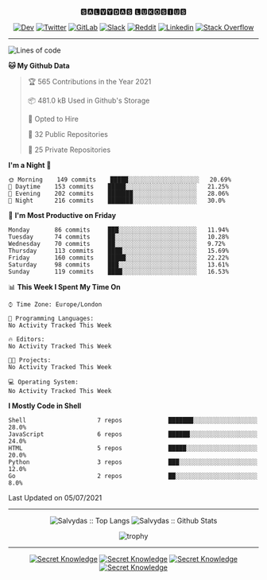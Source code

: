 <div align="center">
  
🆂🅰🅻🆅🆈🅳🅰🆂 🅻🆄🅺🅾🆂🅸🆄🆂 

  
[![Dev](https://img.shields.io/badge/-DEV-222222?style=flat-square&logo=dev.to&logoColor=white&link=https://dev.to/sso/)](https://dev.to/sso/)
[![Twitter](https://img.shields.io/badge/-Twitter-222222?style=flat-square&logo=twitter&logoColor=white&link=https://twitter.com/digital_wizz/)](https://twitter.com/digital_wizz/)
[![GitLab](https://img.shields.io/badge/-GitLab-222222?style=flat-square&logo=GitLab&logoColor=white&link=https://gitlab.com/ss-o/)](https://gitlab.com/ss-o/)
[![Slack](https://img.shields.io/badge/-Slack-222222?style=flat-square&logo=Slack&logoColor=white&link=https://digital-teams.slack.com/)](https://digital-teams.slack.com/)
[![Reddit](https://img.shields.io/badge/-Reddit-222222?style=flat-square&logo=Reddit&logoColor=white&link=https://https://www.reddit.com/user/ss-o/)](https://www.reddit.com/user/ss-o/)
[![Linkedin](https://img.shields.io/badge/-LinkedIn-222222?style=flat-square&logo=Linkedin&logoColor=white&link=https://www.linkedin.com/in/digital-clouds/)](https://www.linkedin.com/in/digital-clouds/)
[![Stack Overflow](https://img.shields.io/badge/-Stack%20Overflow-222222?style=flat-square&logo=stack-overflow&logoColor=white&link=https://stackoverflow.com/users/13893752/salvydas-lukosius)](https://stackoverflow.com/users/13893752/salvydas-lukosius)

</div>

---

<!--START_SECTION:waka-->
![Lines of code](https://img.shields.io/badge/From%20Hello%20World%20I%27ve%20Written-2.1%20million%20lines%20of%20code-blue)

**🐱 My Github Data** 

> 🏆 565 Contributions in the Year 2021
 > 
> 📦 481.0 kB Used in Github's Storage 
 > 
> 💼 Opted to Hire
 > 
> 📜 32 Public Repositories 
 > 
> 🔑 25 Private Repositories  
 > 
**I'm a Night 🦉** 

```text
🌞 Morning    149 commits    █████░░░░░░░░░░░░░░░░░░░░   20.69% 
🌆 Daytime    153 commits    █████░░░░░░░░░░░░░░░░░░░░   21.25% 
🌃 Evening    202 commits    ███████░░░░░░░░░░░░░░░░░░   28.06% 
🌙 Night      216 commits    ███████░░░░░░░░░░░░░░░░░░   30.0%

```
📅 **I'm Most Productive on Friday** 

```text
Monday       86 commits     ███░░░░░░░░░░░░░░░░░░░░░░   11.94% 
Tuesday      74 commits     ██░░░░░░░░░░░░░░░░░░░░░░░   10.28% 
Wednesday    70 commits     ██░░░░░░░░░░░░░░░░░░░░░░░   9.72% 
Thursday     113 commits    ████░░░░░░░░░░░░░░░░░░░░░   15.69% 
Friday       160 commits    █████░░░░░░░░░░░░░░░░░░░░   22.22% 
Saturday     98 commits     ███░░░░░░░░░░░░░░░░░░░░░░   13.61% 
Sunday       119 commits    ████░░░░░░░░░░░░░░░░░░░░░   16.53%

```


📊 **This Week I Spent My Time On** 

```text
⌚︎ Time Zone: Europe/London

💬 Programming Languages: 
No Activity Tracked This Week

🔥 Editors: 
No Activity Tracked This Week

🐱‍💻 Projects: 
No Activity Tracked This Week

💻 Operating System: 
No Activity Tracked This Week

```

**I Mostly Code in Shell** 

```text
Shell                    7 repos             ███████░░░░░░░░░░░░░░░░░░   28.0% 
JavaScript               6 repos             ██████░░░░░░░░░░░░░░░░░░░   24.0% 
HTML                     5 repos             █████░░░░░░░░░░░░░░░░░░░░   20.0% 
Python                   3 repos             ███░░░░░░░░░░░░░░░░░░░░░░   12.0% 
Go                       2 repos             ██░░░░░░░░░░░░░░░░░░░░░░░   8.0%

```



 Last Updated on 05/07/2021
<!--END_SECTION:waka-->

---

<div align=center>

![Salvydas :: Top Langs](https://github-readme-stats.vercel.app/api/top-langs/?username=ss-o&langs_count=8&card_width=300&theme=blue-green&layout=compact)
![Salvydas :: Github Stats](https://github-readme-stats.vercel.app/api?username=ss-o&theme=blue-green&layout=compact&no-frame=true)
 
![trophy](https://github-profile-trophy.vercel.app/?username=ss-o&theme=darkhub&rank=SSS,SS,S,AAA,AA,A,B,C&no-frame=true)

---


[![Secret Knowledge](https://github-readme-stats.vercel.app/api/pin/?username=github&repo=government.github.com&card_width=150&theme=blue-green&layout=compact)](https://github.com/github/government.github.com)
[![Secret Knowledge](https://github-readme-stats.vercel.app/api/pin/?username=ss-o&repo=the-book-of-secret-knowledge&card_width=150&theme=blue-green&layout=compact)](https://github.com/ss-o/the-book-of-secret-knowledge)
[![Secret Knowledge](https://github-readme-stats.vercel.app/api/pin/?username=digital-clouds&repo=awesome-machine-learning&card_width=150&theme=blue-green)](https://github.com/digital-clouds/awesome-machine-learning)
[![Secret Knowledge](https://github-readme-stats.vercel.app/api/pin/?username=security-io&repo=shodan-eye&card_width=150&theme=blue-green)](https://github.com/security-io/shodan-eye)

</div>
